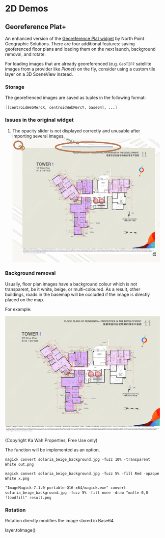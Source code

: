 # 2D Demos

## Georeference Plat+

An enhanced version of the [Georeference Plat widget](https://www.arcgis.com/home/item.html?id=68f3890767a843c0940eb7e9840c5244) by North Point Geographic Solutions. There are four additional features: saving geoferenced floor plans and loading them on the next launch, background removal, <!--skew,--> and rotate.

For loading images that are already georeferenced (e.g. `GeoTIFF` satellite images from a provider like *Planet*) on the fly, consider using a custom tile layer on a 3D SceneView instead.

### Storage
The georefrenced images are saved as tuples in the following format:

`[[centroidWebMercX, centroidWebMercY, base64], ...]`

### Issues in the original widget

1. The opacity slider is not displayed correctly and unusable after importing several images.
![img/b0001.png](img/b0001.png)

### Background removal

Usually, floor plan images have a background colour which is not transparent, be it white, beige, or multi-coloured. As a result, other buildings, roads in the basemap will be occluded if the image is directly placed on the map.

For example:

![solaria_beige_background.jpg](test_floor_plans/solaria_beige_background.jpg)

(Copyright Ka Wah Properties, Free Use only)

The function will be implemented as an option.

<!--
<button id="btn_bgRemovals" class="esri-btn">Background removal</button>
-->

```
magick convert solaria_beige_background.jpg -fuzz 10% -transparent White out.png
```

```
magick convert solaria_beige_background.jpg -fuzz 5% -fill Red -opaque White x.png
```

```
"ImageMagick-7.1.0-portable-Q16-x64/magick.exe" convert solaria_beige_background.jpg -fuzz 5% -fill none -draw "matte 0,0 floodfill" result.png
```

<!--https://01.org/node/29971?langredirect=1-->

### Rotation

Rotation directly modifies the image stored in Base64.


layer.toImage()